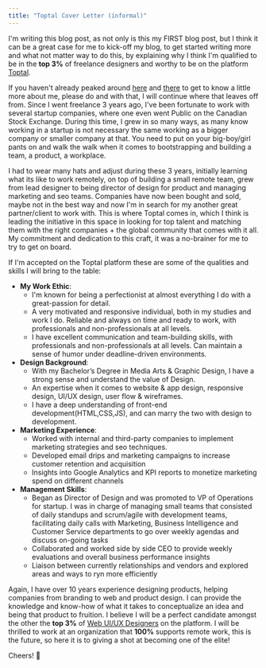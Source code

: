 ```yaml
---
title: "Toptal Cover Letter (informal)"
---
```


I'm writing this blog post, as not only is this my FIRST blog post, but I think it can be a great case for me to kick-off my blog, to get started writing more and what not matter way to do this, by explaining why I think I'm qualified to be in the **top 3%** of freelance designers and worthy to be on the platform [Toptal][web-ui-ux].

If you haven't already peaked around [here][about] and [there][bio] to get to know a little more about me, please do and with that, I will continue where that leaves off from. Since I went freelance 3 years ago, I've been fortunate to work with several startup companies, where one even went Public on the Canadian Stock Exchange. During this time, I grew in so many ways, as many know working in a startup is not necessary the same working as a bigger company or smaller company at that. You need to put on your big-boy/girl pants on and walk the walk when it comes to bootstrapping and building a team, a product, a workplace. 

I had to wear many hats and adjust during these 3 years, initially learning what its like to work remotely, on top of building a small remote team, grew from lead designer to being director of design for product and managing marketing and seo teams. Companies have now been bought and sold, maybe not in the best way and now I'm in search for my another great partner/client to work with. This is where Toptal comes in, which I think is leading the initiative in this space in looking for top talent and matching them with the right companies + the global community that comes with it all. My commitment and dedication to this craft, it was a no-brainer for me to try to get on board. 

If I'm accepted on the Toptal platform these are some of the qualities and skills I will bring to the table:
- **My Work Ethic**:
	- I'm known for being a perfectionist at almost everything I do with a great-passion for detail.
	- A very motivated and responsive individual, both in my studies and work I do. Reliable and always on time and ready to work, with professionals and non-professionals at all levels.
	- I have excellent communication and team-building skills, with professionals and non-professionals at all levels. Can maintain a sense of humor under deadline-driven environments.
- **Design Background**:
	- With my Bachelor’s Degree in Media Arts & Graphic Design, I have a strong sense and understand the value of Design.
	- An expertise when it comes to website & app design, responsive design, UI/UX design, user flow & wireframes.
	- I  have a deep understanding of front-end development(HTML,CSS,JS), and can marry the two with design to development. 
- **Marketing Experience**:
	- Worked with internal and third-party companies to implement marketing strategies and seo techniques. 
	- Developed email drips and marketing campaigns to increase customer retention and acquisition
	- Insights into Google Analytics and KPI reports to monetize marketing spend on different channels
- **Management Skills**:
	- Began as Director of Design and was promoted to VP of Operations for startup. I was in charge of managing small teams that consisted of daily standups and scrum/agile with development teams, facilitating daily calls with Marketing, Business Intelligence and Customer Service departments to go over weekly agendas and discuss on-going tasks
	- Collaborated and worked side by side  CEO to provide weekly evaluations and overall business performance insights
	- Liaison between currently relationships and vendors and explored areas and ways to ryn more efficiently 

Again, I have over 10 years experience designing products, helping companies from branding to web and product design. I can provide the knowledge and know-how of what it takes to conceptualize an idea and being that product to fruition. I believe I will be a perfect candidate amongst the other the **top 3%** of [Web UI/UX Designers][web-ui-ux] on the platform. I will be thrilled to work at an organization that **100%** supports remote work, this is the future, so here it is to giving a shot at becoming one of the elite!

Cheers! 🍻

[web-ui-ux]: https://www.toptal.com/designers/web-ui-ux
[about]: /about/
[bio]: /bio/